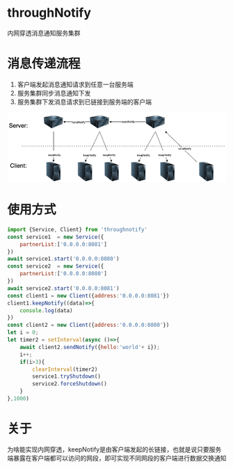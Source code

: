 # throughNotify
内网穿透消息通知服务集群

# 消息传递流程
1. 客户端发起消息通知请求到任意一台服务端
2. 服务集群同步消息通知下发
3. 服务集群下发消息请求到已链接到服务端的客户端

![消息传递结构说明图](https://raw.githubusercontent.com/zy445566/zy445566.github.io/master/throughNotify/throughNotify.png)

# 使用方式
```js
import {Service, Client} from 'throughnotify'
const service1  = new Service({
    partnerList:['0.0.0.0:8081']
})
await service1.start('0.0.0.0:8080')
const service2  = new Service({
    partnerList:['0.0.0.0:8080']
})
await service2.start('0.0.0.0:8081')
const client1 = new Client({address:'0.0.0.0:8081'})
client1.keepNotify((data)=>{
    console.log(data)
})
const client2 = new Client({address:'0.0.0.0:8080'})
let i = 0;
let timer2 = setInterval(async ()=>{
    await client2.sendNotify({hello:'world'+ i});
    i++;
    if(i>3){
        clearInterval(timer2)
        service1.tryShutdown()
        service2.forceShutdown()
    }
},1000)
```


# 关于
为啥能实现内网穿透，keepNotify是由客户端发起的长链接，也就是说只要服务端暴露在客户端都可以访问的网段，即可实现不同网段的客户端进行数据交换通知
